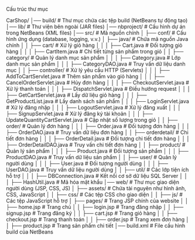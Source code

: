 Cấu trúc thư mục

CarShop/
│── build/                  # Thư mục chứa các tệp build (NetBeans tự động tạo)
│── lib/                    # Thư viện bên ngoài (JAR files)
│── nbproject/              # Cấu hình dự án trong NetBeans (XML files)
│── src/                    # Mã nguồn chính
│   ├── conf/               # Cấu hình ứng dụng (database, logging, v.v.)
│   ├── java/               # Chứa mã nguồn Java chính
│   │   ├── cart/           # Xử lý giỏ hàng
│   │   │   ├── Cart.java               # Đối tượng giỏ hàng
│   │   │   ├── CartItem.java            # Chi tiết từng sản phẩm trong giỏ
│   │   ├── category/       # Quản lý danh mục sản phẩm
│   │   │   ├── Category.java            # Lớp danh mục sản phẩm
│   │   │   ├── CategoryDAO.java         # Truy vấn dữ liệu danh mục
│   │   ├── controller/     # Xử lý yêu cầu HTTP (Servlets)
│   │   │   ├── AddToCartServlet.java    # Thêm sản phẩm vào giỏ hàng
│   │   │   ├── CancelOrderServlet.java  # Hủy đơn hàng
│   │   │   ├── CheckoutServlet.java     # Xử lý thanh toán
│   │   │   ├── DispatchServlet.java     # Điều hướng request
│   │   │   ├── GetCartServlet.java      # Lấy dữ liệu giỏ hàng
│   │   │   ├── GetProductList.java      # Lấy danh sách sản phẩm
│   │   │   ├── LoginServlet.java        # Xử lý đăng nhập
│   │   │   ├── LogoutServlet.java       # Xử lý đăng xuất
│   │   │   ├── SignupServlet.java       # Xử lý đăng ký tài khoản
│   │   │   ├── UpdateQuantityCartServlet.java  # Cập nhật số lượng trong giỏ
│   │   ├── order/          # Quản lý đơn hàng
│   │   │   ├── Order.java               # Đối tượng đơn hàng
│   │   │   ├── OrderDAO.java            # Truy vấn dữ liệu đơn hàng
│   │   ├── orderdetail/    # Chi tiết đơn hàng
│   │   │   ├── OrderDetail.java         # Đối tượng chi tiết đơn hàng
│   │   │   ├── OrderDetailDAO.java      # Truy vấn chi tiết đơn hàng
│   │   ├── product/        # Quản lý sản phẩm
│   │   │   ├── Product.java             # Đối tượng sản phẩm
│   │   │   ├── ProductDAO.java          # Truy vấn dữ liệu sản phẩm
│   │   ├── user/           # Quản lý người dùng
│   │   │   ├── User.java                # Đối tượng người dùng
│   │   │   ├── UserDAO.java             # Truy vấn dữ liệu người dùng
│   │   ├── util/           # Các lớp tiện ích hỗ trợ
│   │   │   ├── DBConnection.java        # Kết nối cơ sở dữ liệu SQL Server
│   │   │   ├── HashUtil.java            # Mã hóa mật khẩu
│── web/                    # Thư mục giao diện người dùng (JSP, CSS, JS)
│   ├── assets/             # Chứa tài nguyên như hình ảnh, CSS, JavaScript
│   │   ├── css/            # Các tệp CSS cho giao diện
│   │   ├── js/             # Các tệp JavaScript hỗ trợ
│   ├── pages/              # Trang JSP chính của website
│   │   ├── home.jsp        # Trang chủ
│   │   ├── login.jsp       # Trang đăng nhập
│   │   ├── signup.jsp      # Trang đăng ký
│   │   ├── cart.jsp        # Trang giỏ hàng
│   │   ├── checkout.jsp    # Trang thanh toán
│   │   ├── order.jsp       # Trang xem đơn hàng
│   │   ├── product.jsp     # Trang sản phẩm chi tiết
│── build.xml               # File cấu hình build của NetBeans
